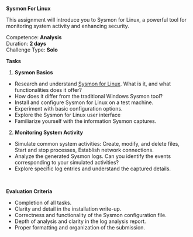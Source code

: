 **Sysmon For Linux**

This assignment will introduce you to Sysmon for Linux, a powerful tool for monitoring system activity and enhancing security.


Competence: **Analysis**</br>
Duration: **2 days** </br>
Challenge Type: **Solo** 

**Tasks**

1. **Sysmon Basics**

- Research and understand [Sysmon for Linux](https://github.com/Sysinternals/SysmonForLinux). What is it, and what functionalities does it offer?
- How does it differ from the traditional Windows Sysmon tool?
- Install and configure Sysmon for Linux on a test machine.
- Experiment with basic configuration options.
- Explore the Sysmon for Linux user interface
- Familiarize yourself with the information Sysmon captures.

2. **Monitoring System Activity**

- Simulate common system activities:
Create, modify, and delete files, Start and stop processes, Establish network connections.
- Analyze the generated Sysmon logs.
Can you identify the events corresponding to your simulated activities?
- Explore specific log entries and understand the captured details.


<br>

**Evaluation Criteria**

- Completion of all tasks.
- Clarity and detail in the installation write-up.
- Correctness and functionality of the Sysmon configuration file.
- Depth of analysis and clarity in the log analysis report.
- Proper formatting and organization of the submission.